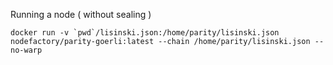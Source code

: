 Running a node ( without sealing )

```
docker run -v `pwd`/lisinski.json:/home/parity/lisinski.json nodefactory/parity-goerli:latest --chain /home/parity/lisinski.json --no-warp
```

